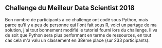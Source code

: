 <h2>Challenge du Meilleur Data Scientist 2018</h2>

Bon nombre de participants à ce challenge ont codé sous Python, mais parce qu'il y a peu de personne qui l'ont fait sous R, voici un partage de ma solution, j'ai tout bonnement modifié le tutoriel fourni lors du challenge.
Il va de soit que Python sera plus performant en terme de ressources, en tout cas cela m'a valu un classement en 38ème place (sur 233 participants).
